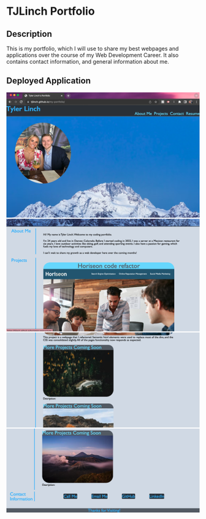 # TJLinch Portfolio

## Description

This is my portfolio, which I will use to share my best webpages and applications over the course of my Web Development Career. It also contains contact information, and general information about me.

## Deployed Application

![Deployed application header and nav](/assets/images/README-images/Screen%20Shot%202022-08-02%20at%2011.13.51%20PM.png)
![Deployed application about me section](/assets/images/README-images/Screen%20Shot%202022-08-02%20at%2011.14.36%20PM.png)
![Deployed application projects section](/assets/images/README-images/Screen%20Shot%202022-08-02%20at%2011.15.13%20PM.png)
![Deployed application contact section](/assets/images/README-images/Screen%20Shot%202022-08-02%20at%2011.15.31%20PM.png)
